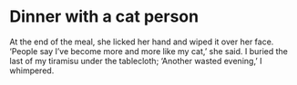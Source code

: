Dinner with a cat person
========================
At the end of the meal, she licked her hand and wiped it over her face. ‘People say I’ve become more and more like my cat,’ she said. I buried the last of my tiramisu under the tablecloth; ‘Another wasted evening,’ I whimpered.